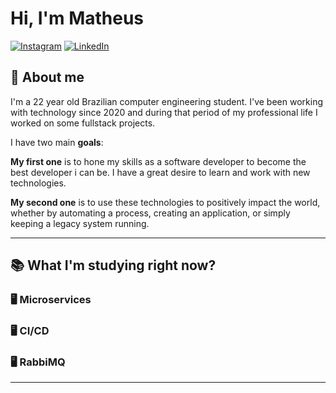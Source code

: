 # Hi, I'm Matheus

[![Instagram][instagram-shield]][instagram-url]
[![LinkedIn][linkedin-shield]][linkedin-url]

## 👦 **About me**
I'm a 22 year old Brazilian computer engineering student. I've been working with technology since 2020 and during that period of my professional life I worked on some fullstack projects.

I have two main **goals**:

**My first one** is to hone my skills as a software developer to become the best developer i can be. I have a great desire to learn and work with new technologies.

**My second one** is to use these technologies to positively impact the world, whether by automating a process, creating an application, or simply keeping a legacy system running.

---
## 📚 What I'm studying right now?

### 🖥️ **Microservices**

### 🖥️ **CI/CD**

### 🖥️ **RabbiMQ**

---

<!--- Shields -->
[linkedin-shield]: https://img.shields.io/badge/LinkedIn-074F97?&style=for-the-badge&logo=LinkedIn&logoColor=white

[instagram-shield]: https://img.shields.io/badge/Instagram-A5112D?&style=for-the-badge&logo=Instagram&logoColor=white


<!--- Urls ---->
[linkedin-url]: https://www.linkedin.com/in/matheus-oliveira-2409/
[instagram-url]: https://www.instagram.com/maath_eeuus.me/
[homuai-url]: https://homuai.com
